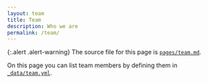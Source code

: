 ```yaml
---
layout: team
title: Team
description: Who we are
permalink: /team/
---
```


{:.alert .alert-warning}
The source file for this page is [`pages/team.md`](https://github.com/inbo/craywatch/blob/main/_data/team.yml).

On this page you can list team members by defining them in [`_data/team.yml`](https://raw.githubusercontent.com/inbo/craywatch/main/_data/team.yml).